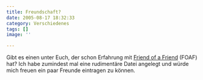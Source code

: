 ```yaml
---
title: Freundschaft?
date: 2005-08-17 18:32:33
category: Verschiedenes
tags: []
image: ''

---
```


Gibt es einen unter Euch, der schon Erfahrung mit [Friend of a Friend](http://was-ist-foaf.de/) (FOAF) hat? Ich habe zumindest mal eine rudimentäre Datei angelegt und würde mich freuen ein paar Freunde eintragen zu können.
